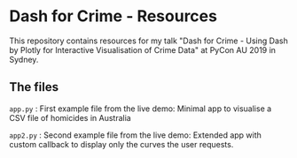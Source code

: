 # Dash for Crime - Resources

This repository contains resources for my talk "Dash for Crime - Using Dash by Plotly for Interactive Visualisation of Crime Data" at PyCon AU 2019 in Sydney.

## The files

`app.py`
:   First example file from the live demo: Minimal app to visualise a CSV file of homicides in Australia

`app2.py`
:   Second example file from the live demo: Extended app with custom callback to display only the curves the user requests.




